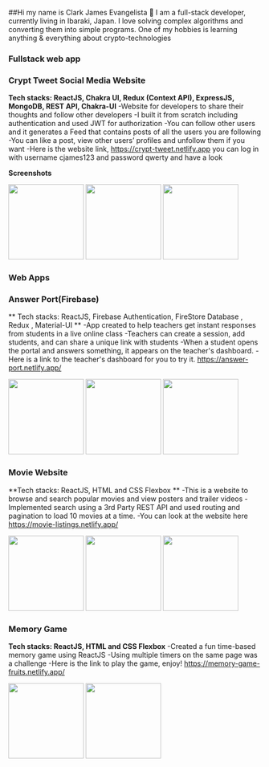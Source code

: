 ##Hi my name is Clark James Evangelista 👋
  I am a full-stack developer, currently living in Ibaraki, Japan. I love solving complex algorithms and converting them into simple programs. One of my hobbies is learning anything & everything about crypto-technologies



### Fullstack web app
### Crypt Tweet  Social Media Website 

**Tech stacks: ReactJS, Chakra UI, Redux (Context API), ExpressJS, MongoDB, REST API, Chakra-UI** 
-Website for developers to share their thoughts and follow other developers
-I built it from scratch including authentication and used JWT for authorization 
-You can follow other users and it generates a Feed that contains posts of all the users you are following
-You can like a post, view other users’ profiles and unfollow them if you want
-Here is the website link, https://crypt-tweet.netlify.app  you can log in with username cjames123  and password qwerty and have a look

**Screenshots**

<img src="" width="150px"/>
<img src="" width="150px" />
<img src="" width="150px" />


### Web Apps
### Answer Port(Firebase)

** Tech stacks: ReactJS, Firebase Authentication, FireStore Database , Redux , Material-UI **
-App created to help teachers get instant responses from students in a live online class
-Teachers can create a session, add students, and can share a unique link with students
-When a student opens the portal and answers something, it appears on the teacher's dashboard.
-Here is a link to the teacher's dashboard for you to try it. https://answer-port.netlify.app/

<img src="" width="150px"/>
<img src="" width="150px" />
<img src="" width="150px" />


### Movie Website

**Tech stacks: ReactJS, HTML and CSS Flexbox **
-This is a website to browse and search popular movies and view posters and trailer videos
-Implemented search using a 3rd Party REST API and used routing and pagination to load 10 movies at a time.
-You can look at the website here https://movie-listings.netlify.app/

<img src="" width="150px"/>
<img src="" width="150px" />
<img src="" width="150px" />

### Memory Game
**Tech stacks: ReactJS, HTML and CSS Flexbox**
-Created a fun time-based memory game using ReactJS
-Using multiple timers on the same page was a challenge 
-Here is the link to play the game, enjoy! https://memory-game-fruits.netlify.app/

<img src="" width="150px" />
<img src="" width="150px" />

<!--
**xcjames29/xcjames29** is a ✨ _special_ ✨ repository because its `README.md` (this file) appears on your GitHub profile.

Here are some ideas to get you started:

- 🔭 I’m currently working on ...
- 🌱 I’m currently learning ...
- 👯 I’m looking to collaborate on ...
- 🤔 I’m looking for help with ...
- 💬 Ask me about ...
- 📫 How to reach me: ...
- 😄 Pronouns: ...
- ⚡ Fun fact: ...
-->
